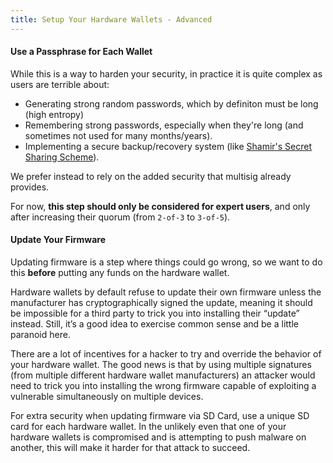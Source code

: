 ```yaml
---
title: Setup Your Hardware Wallets - Advanced
---
```


#### Use a Passphrase for Each Wallet
While this is a way to harden your security, in practice it is quite complex as users are terrible about:
* Generating strong random passwords, which by definiton must be long (high entropy)
* Remembering strong passwords, especially when they're long (and sometimes not used for many months/years).
* Implementing a secure backup/recovery system (like [Shamir's Secret Sharing Scheme](https://en.wikipedia.org/wiki/Shamir%27s_Secret_Sharing)).

We prefer instead to rely on the added security that multisig already provides.

For now, **this step should only be considered for expert users**, and only after increasing their quorum (from `2-of-3` to `3-of-5`).

#### Update Your Firmware
Updating firmware is a step where things could go wrong, so we want to do this **before** putting any funds on the hardware wallet.


Hardware wallets by default refuse to update their own firmware unless the manufacturer has cryptographically signed the update, meaning it should be impossible for a third party to trick you into installing their “update” instead.
Still, it’s a good idea to exercise common sense and be a little paranoid here.

There are a lot of incentives for a hacker to try and override the behavior of your hardware wallet.
The good news is that by using multiple signatures (from multiple different hardware wallet manufacturers) an attacker would need to trick you into installing the wrong firmware capable of exploiting a vulnerable simultaneously on multiple devices.

For extra security when updating firmware via SD Card, use a unique SD card for each hardware wallet.
In the unlikely even that one of your hardware wallets is compromised and is attempting to push malware on another, this will make it harder for that attack to succeed.
